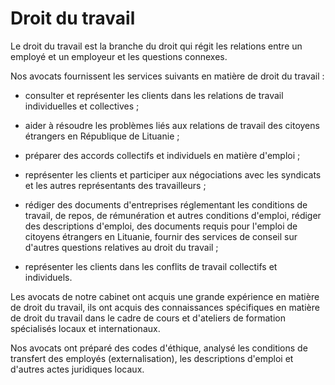 # Droit du travail

Le droit du travail est la branche du droit qui régit les relations entre un employé et un employeur et les questions connexes.

Nos avocats fournissent les services suivants en matière de droit du travail :

- consulter et représenter les clients dans les relations de travail individuelles et collectives ;

- aider à résoudre les problèmes liés aux relations de travail des citoyens étrangers en République de Lituanie ;

- préparer des accords collectifs et individuels en matière d'emploi ;

- représenter les clients et participer aux négociations avec les syndicats et les autres représentants des travailleurs ;

- rédiger des documents d'entreprises réglementant les conditions de travail, de repos, de rémunération et autres conditions d'emploi, rédiger des descriptions d'emploi, des documents requis pour l'emploi de citoyens étrangers en Lituanie, fournir des services de conseil sur d'autres questions relatives au droit du travail ;

- représenter les clients dans les conflits de travail collectifs et individuels.

Les avocats de notre cabinet ont acquis une grande expérience en matière de droit du travail, ils ont acquis des connaissances spécifiques en matière de droit du travail dans le cadre de cours et d'ateliers de formation spécialisés locaux et internationaux.

Nos avocats ont préparé des codes d'éthique, analysé les conditions de transfert des employés (externalisation), les descriptions d'emploi et d'autres actes juridiques locaux.

